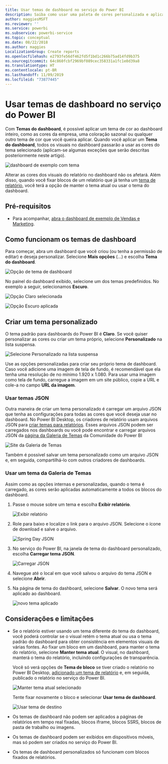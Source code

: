 ```yaml
---
title: Usar temas de dashboard no serviço do Power BI
description: Saiba como usar uma paleta de cores personalizada e aplicá-la a um dashboard inteiro no serviço do Power BI
author: maggiesMSFT
ms.reviewer: ''
ms.service: powerbi
ms.subservice: powerbi-service
ms.topic: conceptual
ms.date: 08/22/2018
ms.author: maggies
LocalizationGroup: Create reports
ms.openlocfilehash: e2793fe56df462fd5f1bd1c266b75ad14fd9b375
ms.sourcegitcommit: 64c860fcbf2969bf089cec358331a1fc1e0d39a8
ms.translationtype: HT
ms.contentlocale: pt-BR
ms.lasthandoff: 11/09/2019
ms.locfileid: "73877445"
---
```

# <a name="use-dashboard-themes-in-power-bi-service"></a>Usar temas de dashboard no serviço do Power BI
Com **Temas do dashboard**, é possível aplicar um tema de cor ao dashboard inteiro, como as cores da empresa, uma coloração sazonal ou qualquer outro tema de cor que você queira aplicar. Quando você aplicar um **Tema do dashboard**, todos os visuais no dashboard passarão a usar as cores do tema selecionado (aplicam-se algumas exceções que serão descritas posteriormente neste artigo).

![dashboard de exemplo com tema](media/service-dashboard-themes/power-bi-full-dashboard-theme.png)

Alterar as cores dos visuais do relatório no dashboard não os afetará. Além disso, quando você fixar blocos de um relatório que já tenha um [tema de relatório](desktop-report-themes.md), você terá a opção de manter o tema atual ou usar o tema do dashboard.


## <a name="prerequisites"></a>Pré-requisitos
* Para acompanhar, [abra o dashboard de exemplo de Vendas e Marketing](sample-datasets.md).


## <a name="how-dashboard-themes-work"></a>Como funcionam os temas de dashboard
Para começar, abra um dashboard que você criou (ou tenha a permissão de editar) e deseja personalizar. Selecione **Mais opções** (...) e escolha **Tema do dashboard**. 

![Opção de tema de dashboard](media/service-dashboard-themes/power-bi-dashboard-theme.png)

No painel do dashboard exibido, selecione um dos temas predefinidos.  No exemplo a seguir, selecionamos **Escuro**.

![Opção Claro selecionada](media/service-dashboard-themes/power-bi-theme-menu.png)

![Opção Escuro aplicada](media/service-dashboard-themes/power-bi-theme-dark.png)

## <a name="create-a-custom-theme"></a>Criar um tema personalizado

O tema padrão para dashboards do Power BI é **Claro**. Se você quiser personalizar as cores ou criar um tema próprio, selecione **Personalizado** na lista suspensa. 

![Selecione Personalizado na lista suspensa](media/service-dashboard-themes/power-bi-theme-custom.png)

Use as opções personalizadas para criar seu próprio tema de dashboard. Caso você adicione uma imagem de tela de fundo, é recomendável que ela tenha uma resolução de no mínimo 1.920 x 1.080. Para usar uma imagem como tela de fundo, carregue a imagem em um site público, copie a URL e cole-a no campo **URL da imagem**. 

### <a name="using-json-themes"></a>Usar temas JSON
Outra maneira de criar um tema personalizado é carregar um arquivo JSON que tenha as configurações para todas as cores que você deseja usar no dashboard. No Power BI Desktop, os criadores de relatório usam arquivos JSON para [criar temas para relatórios](desktop-report-themes.md). Esses arquivos JSON podem ser carregados nos dashboards ou você pode encontrar e carregar arquivos JSON da [página da Galeria de Temas](https://community.powerbi.com/t5/Themes-Gallery/bd-p/ThemesGallery) da Comunidade do Power BI 

![Site da Galeria de Temas](media/service-dashboard-themes/power-bi-theme-gallery.png)

Também é possível salvar um tema personalizado como um arquivo JSON e, em seguida, compartilhá-lo com outros criadores de dashboards. 

### <a name="use-a-theme-from-the-theme-gallery"></a>Usar um tema da Galeria de Temas

Assim como as opções internas e personalizadas, quando o tema é carregado, as cores serão aplicadas automaticamente a todos os blocos do dashboard. 

1. Passe o mouse sobre um tema e escolha **Exibir relatório**.

    ![Exibir relatório](media/service-dashboard-themes/power-bi-choose-theme.png)

2. Role para baixo e localize o link para o arquivo JSON.  Selecione o ícone de download e salve o arquivo.

    ![Spring Day JSON](media/service-dashboard-themes/power-bi-theme-json.png)

3. No serviço do Power BI, na janela de tema do dashboard personalizado, escolha **Carregar tema JSON**.

    ![Carregar JSON](media/service-dashboard-themes/power-bi-upload-theme.png)

4. Navegue até o local em que você salvou o arquivo do tema JSON e selecione **Abrir**.

5. Na página de tema do dashboard, selecione **Salvar**. O novo tema será aplicado ao dashboard.

    ![novo tema aplicado](media/service-dashboard-themes/power-bi-json.png)

## <a name="considerations-and-limitations"></a>Considerações e limitações

* Se o relatório estiver usando um tema diferente do tema do dashboard, você poderá controlar se o visual retém o tema atual ou usa o tema padrão do dashboard para obter consistência em elementos visuais de várias fontes. Ao fixar um bloco em um dashboard, para manter o tema do relatório, selecione **Manter tema atual**. O visual, no dashboard, manterá o tema do relatório, incluindo configurações de transparência. 

    Você só verá opções de **Tema de bloco** se tiver criado o relatório no Power BI Desktop, [adicionado um tema de relatório](desktop-report-themes.md) e, em seguida, publicado o relatório no serviço do Power BI. 

    ![Manter tema atual selecionado](media/service-dashboard-themes/power-bi-keep-current.png)

    Tente fixar novamente o bloco e selecionar **Usar tema de dashboard**.

    ![Usar tema de destino](media/service-dashboard-themes/power-bi-use-destination.png)

* Os temas de dashboard não podem ser aplicados a páginas de relatórios em tempo real fixadas, blocos iframe, blocos SSRS, blocos de pasta de trabalho ou imagens.
* Os temas de dashboard podem ser exibidos em dispositivos móveis, mas só podem ser criados no serviço do Power BI. 
* Os temas de dashboard personalizados só funcionam com blocos fixados de relatórios. 

